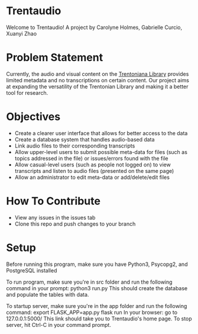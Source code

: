 # Trentaudio
Welcome to Trentaudio!
A project by Carolyne Holmes, Gabrielle Curcio, Xuanyi Zhao

# Problem Statement
Currently, the audio and visual content on the [Trentoniana Library](https://trentonlib.org/trentoniana/audio-visual/) provides limited metadata and no transcriptions on certain content. Our project aims at expanding the versatility of the Trentonian Library and making it a better tool for research. 

# Objectives
* Create a clearer user interface that allows for better access to the data
* Create a database system that handles audio-based data
* Link audio files to their corresponding transcripts
* Allow upper-level users to submit possible meta-data for files (such as topics addressed in the file) or issues/errors found with the file
* Allow casual-level users (such as people not logged on) to view transcripts and listen to audio files (presented on the same page)
* Allow an administrator to edit meta-data or add/delete/edit files

# How To Contribute
* View any issues in the issues tab
* Clone this repo and push changes to your branch

# Setup
Before running this program, make sure you have Python3, Psycopg2, and PostgreSQL installed

To run program, make sure you're in src folder and run the following command in your prompt: python3 run.py
This should create the database and populate the tables with data.

To startup server, make sure you're in the app folder and run the following command: export FLASK_APP=app.py flask run 
In your browser: go to 127.0.0.1:5000/ This link should take you to Trentaudio's home page. To stop server, hit Ctrl-C in your command prompt.

